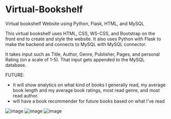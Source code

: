 # Virtual-Bookshelf
Virtual bookshelf Website using Python, Flask, HTML, and MySQL

This virtual bookshelf uses HTML, CSS, WS-CSS, and Bootstrap on the front end to create and style the website. It also uses Python with Flask to make the backend and connects to MySQL with MySQL connector.

It takes input such as Title, Author, Genre, Publisher, Pages, and personal Rating (on a scale of 1-5). That input gets appended to the MySQL database.

FUTURE:
- It will show analytics on what kind of books I generally read, my average book length and my average book ratings, most read genre, and most read author.
- will have a book recommender for future books based on what I've read

![image](https://github.com/Gallo13/Virtual-Bookshelf/assets/54815820/a7b66b55-f5bf-48e8-991d-4c94bb0d7311)
![image](https://github.com/Gallo13/Virtual-Bookshelf/assets/54815820/adc58c88-7eba-4433-b920-b2f791323a6f)
![image](https://github.com/Gallo13/Virtual-Bookshelf/assets/54815820/102c4dce-a026-49d6-b926-d5bc9e7a2d33)
